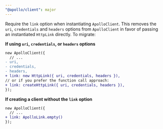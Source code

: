 ```yaml
---
"@apollo/client": major
---
```


Require the `link` option when instantiating `ApolloClient`. This removes the `uri`, `credentials` and `headers` options from `ApolloClient` in favor of passing an instantiated `HttpLink` directly. To migrate:

**If using `uri`, `credentials`, or `headers` options**
```diff
new ApolloClient({
  // ...
- uri,
- credentials,
- headers,
+ link: new HttpLink({ uri, credentials, headers }),
// or if you prefer the function call approach:
+ link: createHttpLink({ uri, credentials, headers }),
});
```

**If creating a client without the `link` option**
```diff
new ApolloClient({
  // ...
+ link: ApolloLink.empty()
});
```
